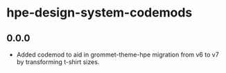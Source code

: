 # hpe-design-system-codemods

## 0.0.0

- Added codemod to aid in grommet-theme-hpe migration from v6 to v7 by transforming t-shirt sizes.